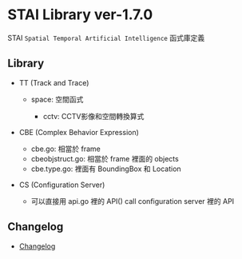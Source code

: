 # STAI Library ver-1.7.0

STAI `Spatial Temporal Artificial Intelligence` 函式庫定義

## Library

- TT (Track and Trace)

    - space: 空間函式

        - cctv: CCTV影像和空間轉換算式

- CBE (Complex Behavior Expression)

    - cbe.go: 相當於 frame
    - cbeobjstruct.go: 相當於 frame 裡面的 objects
    - cbe.type.go: 裡面有 BoundingBox 和 Location

- CS (Configuration Server)

    - 可以直接用 api.go 裡的 API() call configuration server 裡的 API

## Changelog

- [Changelog](CHANGELOG.md)
